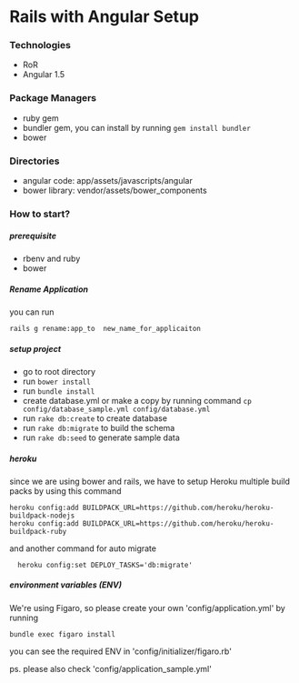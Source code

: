 # Rails with Angular Setup

### Technologies
- RoR
- Angular 1.5

### Package Managers
- ruby gem
- bundler gem, you can install by running `gem install bundler`
- bower

### Directories
- angular code: app/assets/javascripts/angular
- bower library: vendor/assets/bower_components

### How to start?
##### prerequisite
- rbenv and ruby
- bower

##### Rename Application
  you can run 
```
rails g rename:app_to  new_name_for_applicaiton
```

##### setup project
- go to root directory
- run `bower install`
- run `bundle install`
- create database.yml or make a copy by running command
`cp config/database_sample.yml config/database.yml`
- run `rake db:create` to create database
- run `rake db:migrate` to build the schema
- run `rake db:seed` to generate sample data

##### heroku
  since we are using bower and rails, we have to setup Heroku multiple build packs by using this command
```
heroku config:add BUILDPACK_URL=https://github.com/heroku/heroku-buildpack-nodejs
heroku config:add BUILDPACK_URL=https://github.com/heroku/heroku-buildpack-ruby
```
  and another command for auto migrate
```
  heroku config:set DEPLOY_TASKS='db:migrate'
```

##### environment variables (ENV)
  We're using Figaro, so please create your own 'config/application.yml' by running
```
bundle exec figaro install
```
  you can see the required ENV in 'config/initializer/figaro.rb'

  ps. please also check 'config/application_sample.yml'
 
